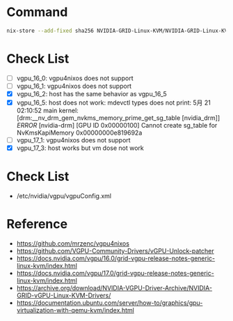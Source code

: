 # Command
```sh
nix-store --add-fixed sha256 NVIDIA-GRID-Linux-KVM/NVIDIA-GRID-Linux-KVM-550.90.05-550.90.07-552.74.zip
```

# Check List
- [ ] vgpu_16_0: vgpu4nixos does not support
- [ ] vgpu_16_1: vgpu4nixos does not support
- [x] vgpu_16_2: host has the same behavior as vgpu_16_5
- [x] vgpu_16_5: host does not work: mdevctl types does not print: 5月 21 02:10:52 main kernel: [drm:__nv_drm_gem_nvkms_memory_prime_get_sg_table [nvidia_drm]] *ERROR* [nvidia-drm] [GPU ID 0x00000100] Cannot create sg_table for NvKmsKapiMemory 0x00000000e819692a
- [ ] vgpu_17_1: vgpu4nixos does not support
- [x] vgpu_17_3: host works but vm dose not work

# Check List
- /etc/nvidia/vgpu/vgpuConfig.xml

# Reference
- https://github.com/mrzenc/vgpu4nixos
- https://github.com/VGPU-Community-Drivers/vGPU-Unlock-patcher
- https://docs.nvidia.com/vgpu/16.0/grid-vgpu-release-notes-generic-linux-kvm/index.html
- https://docs.nvidia.com/vgpu/17.0/grid-vgpu-release-notes-generic-linux-kvm/index.html
- https://archive.org/download/NVIDIA-VGPU-Driver-Archive/NVIDIA-GRID-vGPU-Linux-KVM-Drivers/
- https://documentation.ubuntu.com/server/how-to/graphics/gpu-virtualization-with-qemu-kvm/index.html
